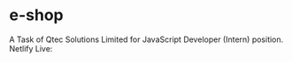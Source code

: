 # e-shop
A Task of Qtec Solutions Limited for JavaScript Developer (Intern) position.
<br/>
Netlify Live: 
